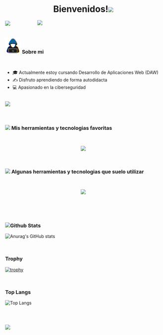 
<h1 align="center"><b>Bienvenidos!</b><img src="https://media.giphy.com/media/hvRJCLFzcasrR4ia7z/giphy.gif" width="35"></h1>

<img align="center" src="https://raw.githubusercontent.com/saviomartin/saviomartin/master/assets/banner.gif"/>
<img align="right" src="https://i.pinimg.com/originals/81/17/8b/81178b47a8598f0c81c4799f2cdd4057.gif" width="400"/>
<br><br>
<div style="display: flex; gap: 0.5rem;"><h3> <picture><img src = "https://github.com/0xAbdulKhalid/0xAbdulKhalid/raw/main/assets/mdImages/about_me.gif" width = 50px></picture> <b> Sobre mi </b></h3> </div>
<br>
<ul>
  <li>🎓 Actualmente estoy cursando Desarrollo de Aplicaciones Web (DAW)</li>
  <li>✍️ Disfruto aprendiendo de forma autodidacta</li>
  <li>💻 Apasionado en la ciberseguridad</li>
</ul>

<br>
<a href="https://www.instagram.com/davidvillardd/"><img src="https://img.shields.io/badge/instagram%20@davidvillardd-DD2476?style=for-the-badge&logo=instagram&logoColor=white"/></a>
<br>
<br>
<br>

<div style="display: flex; gap: 0.5rem;"><h3> <picture><img src="https://media2.giphy.com/media/QssGEmpkyEOhBCb7e1/giphy.gif?cid=ecf05e47a0n3gi1bfqntqmob8g9aid1oyj2wr3ds3mg700bl&rid=giphy.gif" width ="25"></picture> <b> Mis herramientas y tecnologias favoritas </b></h3> </div>
<br>
<p align="center">
  <a href="https://skillicons.dev">
    <img src="https://skillicons.dev/icons?i=git,docker,css,html,github,java,js,linux,mysql,php,react" />
  </a>
</p>
<br>
<div style="display: flex; gap: 0.5rem;"><h3> <picture><img src="https://media2.giphy.com/media/QssGEmpkyEOhBCb7e1/giphy.gif?cid=ecf05e47a0n3gi1bfqntqmob8g9aid1oyj2wr3ds3mg700bl&rid=giphy.gif" width ="25"></picture> <b> Algunas herramientas y tecnologias que suelo utilizar </b></h3> </div>
<br>
<p align="center">
  <a href="https://skillicons.dev">
    <img src="https://skillicons.dev/icons?i=bootstrap,tailwind,vscode,vue,idea,aws,eclipse,wordpress" />
  </a>
</p>
<br>
<br>
<br>
<h3><img src="https://media.giphy.com/media/iY8CRBdQXODJSCERIr/giphy.gif" width="35">Github Stats</h3>

![Anurag's GitHub stats](https://github-readme-stats.vercel.app/api?username=davidvillard&show_icons=true&theme=tokyonight)

<br><h3>Trophy</h3>

[![trophy](https://github-profile-trophy.vercel.app/?username=davidvillard&theme=onedark)](https://github.com/ryo-ma/github-profile-trophy)

<br><h3>Top Langs</h3>

![Top Langs](https://github-readme-stats.vercel.app/api/top-langs/?username=davidvillard&theme=radical&title_color=8E2DE2&text_color=fff)

<br>
<br>

<p align="left">
<img src="https://profile-counter.glitch.me/davidvillard/count.svg">
</p>



